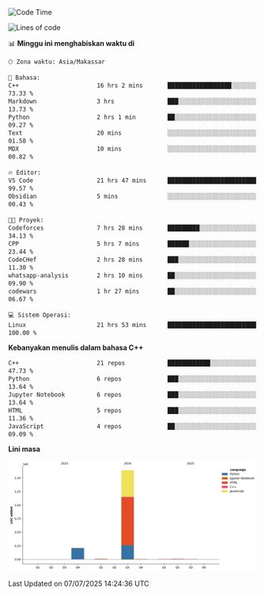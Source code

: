<!--START_SECTION:waka-->
![Code Time](http://img.shields.io/badge/Code%20Time-317%20hrs%2045%20mins-blue)

![Lines of code](https://img.shields.io/badge/Sejak%20Hello%20World%20aku%20telah%20menulis-1.9%20million%20baris%20kode-blue)

📊 **Minggu ini menghabiskan waktu di** 

```text
🕑︎ Zona waktu: Asia/Makassar

💬 Bahasa: 
C++                      16 hrs 2 mins       ██████████████████░░░░░░░   73.33 % 
Markdown                 3 hrs               ███░░░░░░░░░░░░░░░░░░░░░░   13.73 % 
Python                   2 hrs 1 min         ██░░░░░░░░░░░░░░░░░░░░░░░   09.27 % 
Text                     20 mins             ░░░░░░░░░░░░░░░░░░░░░░░░░   01.58 % 
MDX                      10 mins             ░░░░░░░░░░░░░░░░░░░░░░░░░   00.82 % 

🔥 Editor: 
VS Code                  21 hrs 47 mins      █████████████████████████   99.57 % 
Obsidian                 5 mins              ░░░░░░░░░░░░░░░░░░░░░░░░░   00.43 % 

🐱‍💻 Proyek: 
Codeforces               7 hrs 28 mins       █████████░░░░░░░░░░░░░░░░   34.13 % 
CPP                      5 hrs 7 mins        ██████░░░░░░░░░░░░░░░░░░░   23.44 % 
CodeCHef                 2 hrs 28 mins       ███░░░░░░░░░░░░░░░░░░░░░░   11.30 % 
whatsapp-analysis        2 hrs 10 mins       ██░░░░░░░░░░░░░░░░░░░░░░░   09.90 % 
codewars                 1 hr 27 mins        ██░░░░░░░░░░░░░░░░░░░░░░░   06.67 % 

💻 Sistem Operasi: 
Linux                    21 hrs 53 mins      █████████████████████████   100.00 % 
```

**Kebanyakan menulis dalam bahasa C++** 

```text
C++                      21 repos            ████████████░░░░░░░░░░░░░   47.73 % 
Python                   6 repos             ███░░░░░░░░░░░░░░░░░░░░░░   13.64 % 
Jupyter Notebook         6 repos             ███░░░░░░░░░░░░░░░░░░░░░░   13.64 % 
HTML                     5 repos             ███░░░░░░░░░░░░░░░░░░░░░░   11.36 % 
JavaScript               4 repos             ██░░░░░░░░░░░░░░░░░░░░░░░   09.09 % 
```



**Lini masa**

![Lines of Code chart](https://raw.githubusercontent.com/yusuf601/yusuf601/main/assets/bar_graph.png)


 Last Updated on 07/07/2025 14:24:36 UTC
<!--END_SECTION:waka-->

